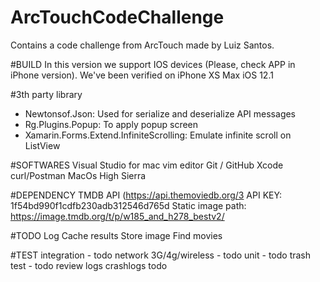 # ArcTouchCodeChallenge
Contains a code challenge from ArcTouch made by Luiz Santos.

#BUILD 
In this version we support IOS devices (Please, check APP in iPhone version). 
We've been verified on iPhone XS Max iOS 12.1

#3th party library
- Newtonsof.Json: Used for serialize and deserialize API messages 
- Rg.Plugins.Popup: To apply popup screen
- Xamarin.Forms.Extend.InfiniteScrolling: Emulate infinite scroll on ListView

#SOFTWARES
Visual Studio for mac
vim editor
Git / GitHub
Xcode
curl/Postman
MacOs High Sierra

#DEPENDENCY
TMDB API (https://api.themoviedb.org/3
API KEY: 1f54bd990f1cdfb230adb312546d765d
Static image path: https://image.tmdb.org/t/p/w185_and_h278_bestv2/


#TODO
Log
Cache results
Store image
Find movies

#TEST
integration - todo
network 3G/4g/wireless - todo
unit - todo
trash test - todo
review logs
crashlogs todo

